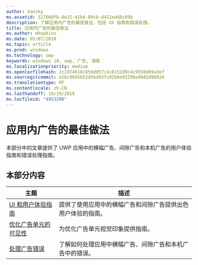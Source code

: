 ```yaml
---
author: Xansky
ms.assetid: 527660fb-8e32-41b4-89cb-d422ed48c69b
description: 了解应用内广告的最佳做法，包括 UX 指南和错误处理。
title: 应用内广告的最佳做法
ms.author: mhopkins
ms.date: 05/07/2018
ms.topic: article
ms.prod: windows
ms.technology: uwp
keywords: windows 10, uwp, 广告, 演练
ms.localizationpriority: medium
ms.openlocfilehash: 2c1974618c65dd057c4c8152d9c4c9556869a3ef
ms.sourcegitcommit: e16c9845b52d5bd43fc02bbe92296a9682d96926
ms.translationtype: MT
ms.contentlocale: zh-CN
ms.lasthandoff: 10/19/2018
ms.locfileid: "4953200"
---
```

# <a name="best-practices-for-ads-in-apps"></a>应用内广告的最佳做法

本部分中的文章提供了 UWP 应用中的横幅广告、间隙广告和本机广告的用户体验指南和错误处理指南。

## <a name="in-this-section"></a>本部分内容

|  主题    | 描述 |               
|----------|-------|
| [UI 和用户体验指南](ui-and-user-experience-guidelines.md) | 提供了使用应用中的横幅广告和间隙广告提供出色用户体验的指南。 |
| [优化广告单元的可见性](optimize-ad-unit-viewability.md) | 为优化广告单元视觉印象提供指南。 |
| [处理广告错误](error-handling-with-advertising-libraries.md)     |  了解如何处理应用中横幅广告、间隙广告和本机广告中的错误。          |



 

 
